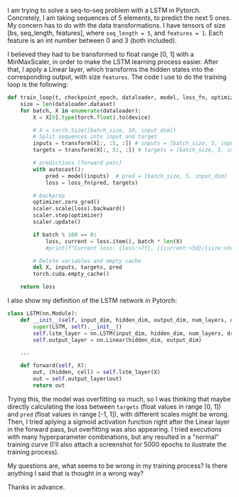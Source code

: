 I am trying to solve a seq-to-seq problem with a LSTM in Pytorch. Concretely, I am taking sequences of 5 elements, to predict the next 5 ones. My concern has to do with the data transformations. I have tensors of size [bs, seq_length, features], where `seq_length = 5`, and `features = 1`. Each feature is an int number between 0 and 3 (both included).

I believed they had to be transformed to float range [0, 1] with a MinMaxScaler, in order to make the LSTM learning process easier. After that, I apply a Linear layer, which transforms the hidden states into the corresponding output, with size `features`. The code I use to do the training loop is the following:

```python
def train_loop(t, checkpoint_epoch, dataloader, model, loss_fn, optimizer):
    size = len(dataloader.dataset)
    for batch, X in enumerate(dataloader):
        X = X[0].type(torch.float).to(device)

        # X = torch.Size([batch_size, 10, input_dim])
        # Split sequences into input and target
        inputs = transform(X[:, :5, :]) # inputs = [batch_size, 5, input_dim]
        targets = transform(X[:, 5:, :]) # targets = [batch_size, 5, input_dim]

        # predictions (forward pass)
        with autocast():
            pred = model(inputs)  # pred = [batch_size, 5, input_dim]
            loss = loss_fn(pred, targets)

        # backprop
        optimizer.zero_grad()
        scaler.scale(loss).backward()
        scaler.step(optimizer)
        scaler.update()

        if batch % 100 == 0:
            loss, current = loss.item(), batch * len(X)
            #print(f"Current loss: {loss:>7f}, [{current:>5d}/{size:>5d}]")

        # Delete variables and empty cache
        del X, inputs, targets, pred
        torch.cuda.empty_cache()

    return loss
```

I also show my definition of the LSTM network in Pytorch:

```python
class LSTM(nn.Module):
    def __init__(self, input_dim, hidden_dim, output_dim, num_layers, dropout_prob):
        super(LSTM, self).__init__()
        self.lstm_layer = nn.LSTM(input_dim, hidden_dim, num_layers, dropout=dropout_prob)
        self.output_layer = nn.Linear(hidden_dim, output_dim)

    ...

    def forward(self, X):
        out, (hidden, cell) = self.lstm_layer(X)
        out = self.output_layer(out)
        return out
```

Trying this, the model was overfitting so much, so I was thinking that maybe directly calculating the loss between `targets` (float values in range [0, 1]) and `pred` (float values in range [-1, 1]), with different scales might be wrong. Then, I tried aplying a sigmoid activation function right after the Linear layer in the forward pass, but overfitting was also appearing. I tried executions with many hyperparameter combinations, but any resulted in a "normal" training curve (I'll also attach a screenshot for 5000 epochs to ilustrate the training process).

My questions are, what seems to be wrong in my training process? Is there anything I said that is thought in a wrong way?

Thanks in advance.
